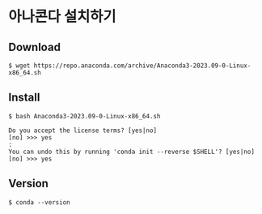 # 아나콘다 설치하기

## Download
```shell
$ wget https://repo.anaconda.com/archive/Anaconda3-2023.09-0-Linux-x86_64.sh
```

## Install
```shell
$ bash Anaconda3-2023.09-0-Linux-x86_64.sh
```

```
Do you accept the license terms? [yes|no]
[no] >>> yes
:
You can undo this by running 'conda init --reverse $SHELL'? [yes|no]
[no] >>> yes
```

## Version
```shell
$ conda --version
```
